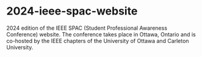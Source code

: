 # 2024-ieee-spac-website
2024 edition of the IEEE SPAC (Student Professional Awareness Conference) website. The conference takes place in Ottawa, Ontario and is co-hosted by the IEEE chapters of the University of Ottawa and Carleton University.
